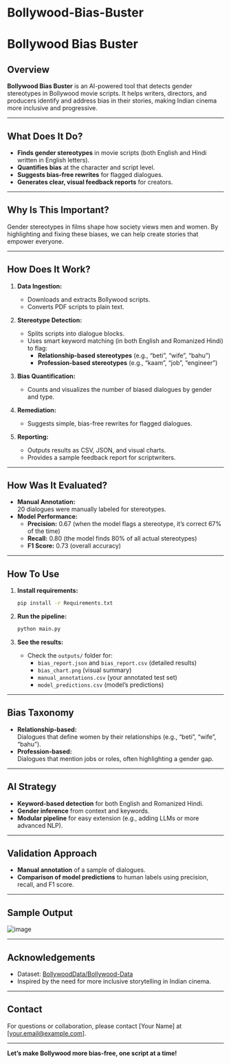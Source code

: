 # Bollywood-Bias-Buster
# Bollywood Bias Buster

## Overview

**Bollywood Bias Buster** is an AI-powered tool that detects gender stereotypes in Bollywood movie scripts. It helps writers, directors, and producers identify and address bias in their stories, making Indian cinema more inclusive and progressive.

---

## What Does It Do?

- **Finds gender stereotypes** in movie scripts (both English and Hindi written in English letters).
- **Quantifies bias** at the character and script level.
- **Suggests bias-free rewrites** for flagged dialogues.
- **Generates clear, visual feedback reports** for creators.

---

## Why Is This Important?

Gender stereotypes in films shape how society views men and women. By highlighting and fixing these biases, we can help create stories that empower everyone.

---

## How Does It Work?

1. **Data Ingestion:**  
   - Downloads and extracts Bollywood scripts.
   - Converts PDF scripts to plain text.

2. **Stereotype Detection:**  
   - Splits scripts into dialogue blocks.
   - Uses smart keyword matching (in both English and Romanized Hindi) to flag:
     - **Relationship-based stereotypes** (e.g., “beti”, “wife”, “bahu”)
     - **Profession-based stereotypes** (e.g., “kaam”, “job”, “engineer”)

3. **Bias Quantification:**  
   - Counts and visualizes the number of biased dialogues by gender and type.

4. **Remediation:**  
   - Suggests simple, bias-free rewrites for flagged dialogues.

5. **Reporting:**  
   - Outputs results as CSV, JSON, and visual charts.
   - Provides a sample feedback report for scriptwriters.

---

## How Was It Evaluated?

- **Manual Annotation:**  
  20 dialogues were manually labeled for stereotypes.
- **Model Performance:**  
  - **Precision:** 0.67 (when the model flags a stereotype, it’s correct 67% of the time)
  - **Recall:** 0.80 (the model finds 80% of all actual stereotypes)
  - **F1 Score:** 0.73 (overall accuracy)

---

## How To Use

1. **Install requirements:**  
   ```bash
   pip install -r Requirements.txt
   ```

2. **Run the pipeline:**  
   ```bash
   python main.py
   ```

3. **See the results:**  
   - Check the `outputs/` folder for:
     - `bias_report.json` and `bias_report.csv` (detailed results)
     - `bias_chart.png` (visual summary)
     - `manual_annotations.csv` (your annotated test set)
     - `model_predictions.csv` (model’s predictions)

---

## Bias Taxonomy

- **Relationship-based:**  
  Dialogues that define women by their relationships (e.g., “beti”, “wife”, “bahu”).
- **Profession-based:**  
  Dialogues that mention jobs or roles, often highlighting a gender gap.

---

## AI Strategy

- **Keyword-based detection** for both English and Romanized Hindi.
- **Gender inference** from context and keywords.
- **Modular pipeline** for easy extension (e.g., adding LLMs or more advanced NLP).

---

## Validation Approach

- **Manual annotation** of a sample of dialogues.
- **Comparison of model predictions** to human labels using precision, recall, and F1 score.

---

## Sample Output

![image](https://github.com/user-attachments/assets/be2b5d83-ec0c-4e32-a434-b1670f36812a)

---

## Acknowledgements

- Dataset: [BollywoodData/Bollywood-Data](https://github.com/BollywoodData/Bollywood-Data)
- Inspired by the need for more inclusive storytelling in Indian cinema.

---

## Contact

For questions or collaboration, please contact [Your Name] at [your.email@example.com].

---

**Let’s make Bollywood more bias-free, one script at a time!**
